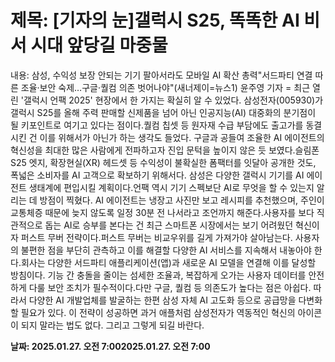 # **제목: [기자의 눈]갤럭시 S25, 똑똑한 AI 비서 시대 앞당길 마중물**

  내용: 삼성, 수익성 보장 안되는 기기 팔아서라도 모바일 AI 확산 총력"서드파티 연결 따른 조율·보안 숙제…구글·퀄컴 의존 벗어나야"(새너제이=뉴스1) 윤주영 기자 = 최근 열린 '갤럭시 언팩 2025' 현장에서 한 가지는 확실히 알 수 있었다. 삼성전자(005930)가 갤럭시 S25를 올해 주력 판매할 신제품을 넘어 아닌 인공지능(AI) 대중화의 분기점이 될 키포인트로 여기고 있다는 점이다.퀄컴 칩셋 등 원자재 수급 부담에도 출고가를 동결시킨 건 이를 위해서가 아닌가 하는 생각도 들었다. 구글과 공들여 조율한 AI 에이전트의 혁신성을 최대한 많은 사람에게 전파하고자 진입 문턱을 높이지 않은 듯 보였다.슬림폰 S25 엣지, 확장현실(XR) 헤드셋 등 수익성이 불확실한 폼팩터를 잇달아 공개한 것도, 폭넓은 소비자를 AI 고객으로 확보하기 위해서다. 삼성은 다양한 갤럭시 기기를 AI 에이전트 생태계에 편입시킬 계획이다.언팩 역시 기기 스펙보단 AI로 무엇을 할 수 있는지 알리는 데 방점이 찍혔다. AI 에이전트는 냉장고 사진만 보고 레시피를 추천했으며, 주인이 교통체증 때문에 늦지 않도록 일정 30분 전 나서라고 조언까지 해준다.사용자를 보다 직관적으로 돕는 AI로 승부를 본다는 건 최근 스마트폰 시장에서는 보기 어려웠던 혁신이자 퍼스트 무버 전략이다.퍼스트 무버는 비교우위를 길게 가져가야 살아남는다. 사용자의 불편한 점을 부단히 관측하고 이를 해결할 다양한 AI 서비스를 지속해서 내놓아야 한다.회사는 다양한 서드파티 애플리케이션(앱)과 새로운 AI 모델을 연결해 이를 달성할 방침이다. 기능 간 충돌을 줄이는 섬세한 조율과, 복잡하게 오가는 사용자 데이터를 안전하게 다룰 보안 조치가 필수적이다.다만 구글, 퀄컴 등 의존도가 높다는 점은 아쉽다. 따라서 다양한 AI 개발업체를 발굴하는 한편 삼성 자체 AI 고도화 등으로 공급망을 다변화할 필요가 있다. 이 전략이 성공하면 과거 애플처럼 삼성전자가 역동적인 혁신의 아이콘이 되지 말라는 법도 없다. 그리고 그렇게 되길 바란다.

  **날짜: 2025.01.27. 오전 7:002025.01.27. 오전 7:00**